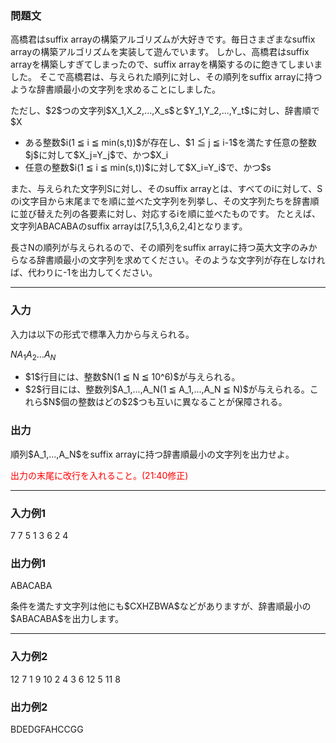 
<div>

<div>

<div>

<section>

### **問題文**

<p>
高橋君はsuffix arrayの構築アルゴリズムが大好きです。毎日さまざまなsuffix arrayの構築アルゴリズムを実装して遊んでいます。
しかし、高橋君はsuffix arrayを構築しすぎてしまったので、suffix arrayを構築するのに飽きてしまいました。
そこで高橋君は、与えられた順列に対し、その順列をsuffix arrayに持つような辞書順最小の文字列を求めることにしました。
</p>

<p>
ただし、$2$つの文字列$X_1,X_2,...,X_s$と$Y_1,Y_2,...,Y_t$に対し、辞書順で$X<Y$とは、以下のいずれか片方の条件を満たすこととします。
</p>

<ul>

<li>
ある整数$i(1 ≦ i ≦ min(s,t))$が存在し、$1 ≦ j ≦ i-1$を満たす任意の整数$j$に対して$X_j=Y_j$で、かつ$X_i<Y_i$
</li>

<li>
任意の整数$i(1 ≦ i ≦ min(s,t))$に対して$X_i=Y_i$で、かつ$s<t$
</li>

</ul>

<p>
また、与えられた文字列Sに対し、そのsuffix arrayとは、すべてのiに対して、Sのi文字目から末尾までを順に並べた文字列を列挙し、その文字列たちを辞書順に並び替えた列の各要素に対し、対応するiを順に並べたものです。
たとえば、文字列ABACABAのsuffix arrayは[7,5,1,3,6,2,4]となります。
</p>

<p>
長さNの順列が与えられるので、その順列をsuffix arrayに持つ英大文字のみからなる辞書順最小の文字列を求めてください。そのような文字列が存在しなければ、代わりに-1を出力してください。
</p>

</section>

</div>

---

<div>

<div>

<section>

### **入力**

<p>
入力は以下の形式で標準入力から与えられる。
</p>

<div>

$N$$A_1 A_2 ... A_N$
</div>

<ul>

<li>
$1$行目には、整数$N(1 ≦ N ≦ 10^6)$が与えられる。
</li>

<li>
$2$行目には、整数列$A_1,...,A_N(1 ≦ A_1,...,A_N ≦ N)$が与えられる。これら$N$個の整数はどの$2$つも互いに異なることが保障される。
</li>

</ul>

</section>

</div>

<div>

<section>

### **出力**

<p>
順列$A_1,...,A_N$をsuffix arrayに持つ辞書順最小の文字列を出力せよ。
</p>

<font color="red">出力の末尾に改行を入れること。(21:40修正)</font>

</section>

</div>

</div>

---

<div>

<section>

### **入力例1**

<div>

7
7 5 1 3 6 2 4

</div>

</section>

</div>

<div>

<section>

### **出力例1**

<div>

ABACABA

</div>

<p>
条件を満たす文字列は他にも$CXHZBWA$などがありますが、辞書順最小の$ABACABA$を出力します。
</p>

</section>

</div>

---

<div>

<section>

### **入力例2**

<div>

12
7 1 9 10 2 4 3 6 12 5 11 8

</div>

</section>

</div>

<div>

<section>

### **出力例2**

<div>

BDEDGFAHCCGG

</div>

</section>

</div>

</div>

</div>

